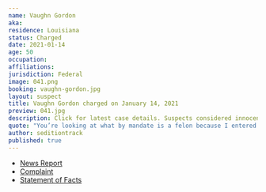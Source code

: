 ```yaml
---
name: Vaughn Gordon
aka:
residence: Louisiana
status: Charged
date: 2021-01-14
age: 50
occupation:
affiliations:
jurisdiction: Federal
image: 041.png
booking: vaughn-gordon.jpg
layout: suspect
title: Vaughn Gordon charged on January 14, 2021
preview: 041.jpg
description: Click for latest case details. Suspects considered innocent until proven guilty.
quote: "You’re looking at what by mandate is a felon because I entered into the Capitol during the riot"
author: seditiontrack
published: true
---
```


- [News Report](https://www.theadvocate.com/acadiana/news/article_489d5514-56b3-11eb-bbbb-2b9a6a6e6984.html)
- [Complaint](https://www.justice.gov/opa/page/file/1354986/download)
- [Statement of Facts](https://www.justice.gov/opa/page/file/1354991/download)
